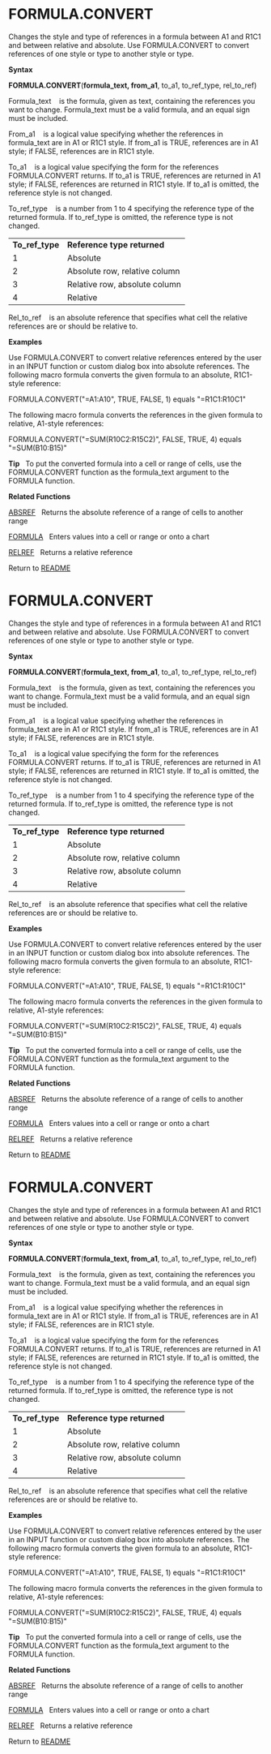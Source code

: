 # FORMULA.CONVERT

Changes the style and type of references in a formula between A1 and
R1C1 and between relative and absolute. Use FORMULA.CONVERT to convert
references of one style or type to another style or type.

**Syntax**

**FORMULA.CONVERT**(**formula\_text, from\_a1**, to\_a1, to\_ref\_type,
rel\_to\_ref)

Formula\_text&nbsp;&nbsp;&nbsp;&nbsp;is the formula, given as text,
containing the references you want to change. Formula\_text must be a
valid formula, and an equal sign must be included.

From\_a1&nbsp;&nbsp;&nbsp;&nbsp;is a logical value specifying whether
the references in formula\_text are in A1 or R1C1 style. If from\_a1 is
TRUE, references are in A1 style; if FALSE, references are in R1C1
style.

To\_a1&nbsp;&nbsp;&nbsp;&nbsp;is a logical value specifying the form for
the references FORMULA.CONVERT returns. If to\_a1 is TRUE, references
are returned in A1 style; if FALSE, references are returned in R1C1
style. If to\_a1 is omitted, the reference style is not changed.

To\_ref\_type&nbsp;&nbsp;&nbsp;&nbsp;is a number from 1 to 4 specifying
the reference type of the returned formula. If to\_ref\_type is omitted,
the reference type is not changed.

|                   |                               |
| ----------------- | ----------------------------- |
| **To\_ref\_type** | **Reference type returned**   |
| 1                 | Absolute                      |
| 2                 | Absolute row, relative column |
| 3                 | Relative row, absolute column |
| 4                 | Relative                      |

Rel\_to\_ref&nbsp;&nbsp;&nbsp;&nbsp;is an absolute reference that
specifies what cell the relative references are or should be relative
to.

**Examples**

Use FORMULA.CONVERT to convert relative references entered by the user
in an INPUT function or custom dialog box into absolute references. The
following macro formula converts the given formula to an absolute,
R1C1-style reference:

FORMULA.CONVERT("=A1:A10", TRUE, FALSE, 1) equals "=R1C1:R10C1"

The following macro formula converts the references in the given formula
to relative, A1-style references:

FORMULA.CONVERT("=SUM(R10C2:R15C2)", FALSE, TRUE, 4) equals
"=SUM(B10:B15)"

**Tip**&nbsp;&nbsp;&nbsp;To put the converted formula into a cell or
range of cells, use the FORMULA.CONVERT function as the formula\_text
argument to the FORMULA function.

**Related Functions**

[ABSREF](ABSREF.md)&nbsp;&nbsp;&nbsp;Returns the absolute reference of a range of
cells to another range

[FORMULA](FORMULA.md)&nbsp;&nbsp;&nbsp;Enters values into a cell or range or onto a
chart

[RELREF](RELREF.md)&nbsp;&nbsp;&nbsp;Returns a relative reference



Return to [README](README.md#F)

# FORMULA.CONVERT

Changes the style and type of references in a formula between A1 and
R1C1 and between relative and absolute. Use FORMULA.CONVERT to convert
references of one style or type to another style or type.

**Syntax**

**FORMULA.CONVERT**(**formula\_text, from\_a1**, to\_a1, to\_ref\_type,
rel\_to\_ref)

Formula\_text&nbsp;&nbsp;&nbsp;&nbsp;is the formula, given as text,
containing the references you want to change. Formula\_text must be a
valid formula, and an equal sign must be included.

From\_a1&nbsp;&nbsp;&nbsp;&nbsp;is a logical value specifying whether
the references in formula\_text are in A1 or R1C1 style. If from\_a1 is
TRUE, references are in A1 style; if FALSE, references are in R1C1
style.

To\_a1&nbsp;&nbsp;&nbsp;&nbsp;is a logical value specifying the form for
the references FORMULA.CONVERT returns. If to\_a1 is TRUE, references
are returned in A1 style; if FALSE, references are returned in R1C1
style. If to\_a1 is omitted, the reference style is not changed.

To\_ref\_type&nbsp;&nbsp;&nbsp;&nbsp;is a number from 1 to 4 specifying
the reference type of the returned formula. If to\_ref\_type is omitted,
the reference type is not changed.

|                   |                               |
| ----------------- | ----------------------------- |
| **To\_ref\_type** | **Reference type returned**   |
| 1                 | Absolute                      |
| 2                 | Absolute row, relative column |
| 3                 | Relative row, absolute column |
| 4                 | Relative                      |

Rel\_to\_ref&nbsp;&nbsp;&nbsp;&nbsp;is an absolute reference that
specifies what cell the relative references are or should be relative
to.

**Examples**

Use FORMULA.CONVERT to convert relative references entered by the user
in an INPUT function or custom dialog box into absolute references. The
following macro formula converts the given formula to an absolute,
R1C1-style reference:

FORMULA.CONVERT("=A1:A10", TRUE, FALSE, 1) equals "=R1C1:R10C1"

The following macro formula converts the references in the given formula
to relative, A1-style references:

FORMULA.CONVERT("=SUM(R10C2:R15C2)", FALSE, TRUE, 4) equals
"=SUM(B10:B15)"

**Tip**&nbsp;&nbsp;&nbsp;To put the converted formula into a cell or
range of cells, use the FORMULA.CONVERT function as the formula\_text
argument to the FORMULA function.

**Related Functions**

[ABSREF](ABSREF.md)&nbsp;&nbsp;&nbsp;Returns the absolute reference of a range of
cells to another range

[FORMULA](FORMULA.md)&nbsp;&nbsp;&nbsp;Enters values into a cell or range or onto a
chart

[RELREF](RELREF.md)&nbsp;&nbsp;&nbsp;Returns a relative reference



Return to [README](README.md#F)

# FORMULA.CONVERT

Changes the style and type of references in a formula between A1 and
R1C1 and between relative and absolute. Use FORMULA.CONVERT to convert
references of one style or type to another style or type.

**Syntax**

**FORMULA.CONVERT**(**formula\_text, from\_a1**, to\_a1, to\_ref\_type,
rel\_to\_ref)

Formula\_text&nbsp;&nbsp;&nbsp;&nbsp;is the formula, given as text,
containing the references you want to change. Formula\_text must be a
valid formula, and an equal sign must be included.

From\_a1&nbsp;&nbsp;&nbsp;&nbsp;is a logical value specifying whether
the references in formula\_text are in A1 or R1C1 style. If from\_a1 is
TRUE, references are in A1 style; if FALSE, references are in R1C1
style.

To\_a1&nbsp;&nbsp;&nbsp;&nbsp;is a logical value specifying the form for
the references FORMULA.CONVERT returns. If to\_a1 is TRUE, references
are returned in A1 style; if FALSE, references are returned in R1C1
style. If to\_a1 is omitted, the reference style is not changed.

To\_ref\_type&nbsp;&nbsp;&nbsp;&nbsp;is a number from 1 to 4 specifying
the reference type of the returned formula. If to\_ref\_type is omitted,
the reference type is not changed.

|                   |                               |
| ----------------- | ----------------------------- |
| **To\_ref\_type** | **Reference type returned**   |
| 1                 | Absolute                      |
| 2                 | Absolute row, relative column |
| 3                 | Relative row, absolute column |
| 4                 | Relative                      |

Rel\_to\_ref&nbsp;&nbsp;&nbsp;&nbsp;is an absolute reference that
specifies what cell the relative references are or should be relative
to.

**Examples**

Use FORMULA.CONVERT to convert relative references entered by the user
in an INPUT function or custom dialog box into absolute references. The
following macro formula converts the given formula to an absolute,
R1C1-style reference:

FORMULA.CONVERT("=A1:A10", TRUE, FALSE, 1) equals "=R1C1:R10C1"

The following macro formula converts the references in the given formula
to relative, A1-style references:

FORMULA.CONVERT("=SUM(R10C2:R15C2)", FALSE, TRUE, 4) equals
"=SUM(B10:B15)"

**Tip**&nbsp;&nbsp;&nbsp;To put the converted formula into a cell or
range of cells, use the FORMULA.CONVERT function as the formula\_text
argument to the FORMULA function.

**Related Functions**

[ABSREF](ABSREF.md)&nbsp;&nbsp;&nbsp;Returns the absolute reference of a range of
cells to another range

[FORMULA](FORMULA.md)&nbsp;&nbsp;&nbsp;Enters values into a cell or range or onto a
chart

[RELREF](RELREF.md)&nbsp;&nbsp;&nbsp;Returns a relative reference



Return to [README](README.md#F)

